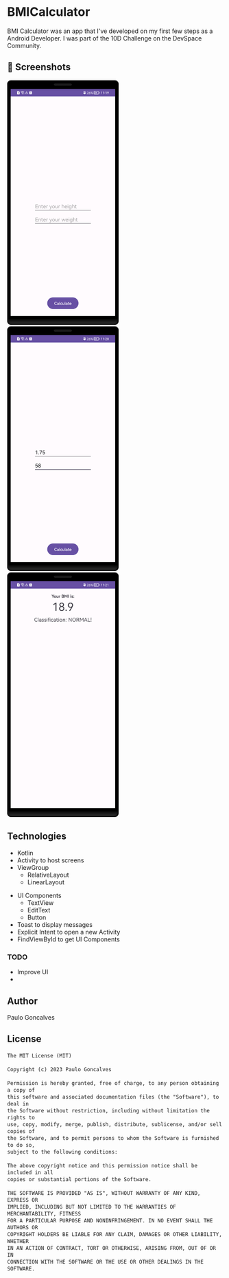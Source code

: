 # BMICalculator
BMI Calculator was an app that I've developed on my first few steps as a Android Developer. I was part of the 10D Challenge on the DevSpace Community.


## :camera_flash: Screenshots
<!-- You can add more screenshots here if you like -->
<img src="/results/Screenshot1.png" width="260">&emsp;<img src="/results/Screenshot2.png" width="260">&emsp;<img src="/results/Screenshot3.png" width="260">

## Technologies 
* Kotlin
* Activity to host screens
* ViewGroup
    * RelativeLayout
    * LinearLayout
- UI Components
    - TextView
    - EditText
    - Button
- Toast to display messages
- Explicit Intent to open a new Activity
- FindViewById to get UI Components


### TODO
- Improve UI
- 
## Author
Paulo Goncalves

## License
```
The MIT License (MIT)

Copyright (c) 2023 Paulo Goncalves

Permission is hereby granted, free of charge, to any person obtaining a copy of
this software and associated documentation files (the "Software"), to deal in
the Software without restriction, including without limitation the rights to
use, copy, modify, merge, publish, distribute, sublicense, and/or sell copies of
the Software, and to permit persons to whom the Software is furnished to do so,
subject to the following conditions:

The above copyright notice and this permission notice shall be included in all
copies or substantial portions of the Software.

THE SOFTWARE IS PROVIDED "AS IS", WITHOUT WARRANTY OF ANY KIND, EXPRESS OR
IMPLIED, INCLUDING BUT NOT LIMITED TO THE WARRANTIES OF MERCHANTABILITY, FITNESS
FOR A PARTICULAR PURPOSE AND NONINFRINGEMENT. IN NO EVENT SHALL THE AUTHORS OR
COPYRIGHT HOLDERS BE LIABLE FOR ANY CLAIM, DAMAGES OR OTHER LIABILITY, WHETHER
IN AN ACTION OF CONTRACT, TORT OR OTHERWISE, ARISING FROM, OUT OF OR IN
CONNECTION WITH THE SOFTWARE OR THE USE OR OTHER DEALINGS IN THE SOFTWARE.
```
